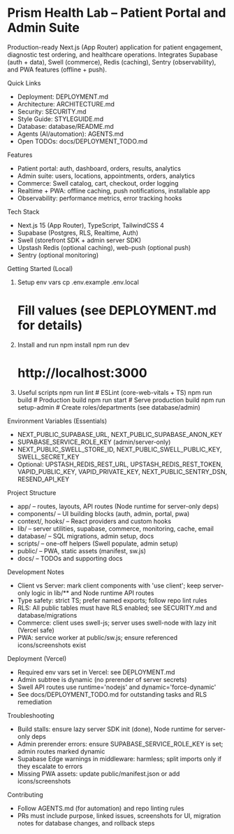 Prism Health Lab – Patient Portal and Admin Suite
=================================================

Production-ready Next.js (App Router) application for patient engagement, diagnostic test ordering, and healthcare operations. Integrates Supabase (auth + data), Swell (commerce), Redis (caching), Sentry (observability), and PWA features (offline + push).

Quick Links
- Deployment: DEPLOYMENT.md
- Architecture: ARCHITECTURE.md
- Security: SECURITY.md
- Style Guide: STYLEGUIDE.md
- Database: database/README.md
- Agents (AI/automation): AGENTS.md
- Open TODOs: docs/DEPLOYMENT_TODO.md

Features
- Patient portal: auth, dashboard, orders, results, analytics
- Admin suite: users, locations, appointments, orders, analytics
- Commerce: Swell catalog, cart, checkout, order logging
- Realtime + PWA: offline caching, push notifications, installable app
- Observability: performance metrics, error tracking hooks

Tech Stack
- Next.js 15 (App Router), TypeScript, TailwindCSS 4
- Supabase (Postgres, RLS, Realtime, Auth)
- Swell (storefront SDK + admin server SDK)
- Upstash Redis (optional caching), web-push (optional push)
- Sentry (optional monitoring)

Getting Started (Local)
1) Setup env vars
   cp .env.example .env.local
   # Fill values (see DEPLOYMENT.md for details)

2) Install and run
   npm install
   npm run dev
   # http://localhost:3000

3) Useful scripts
   npm run lint           # ESLint (core-web-vitals + TS)
   npm run build          # Production build
   npm run start          # Serve production build
   npm run setup-admin    # Create roles/departments (see database/admin)

Environment Variables (Essentials)
- NEXT_PUBLIC_SUPABASE_URL, NEXT_PUBLIC_SUPABASE_ANON_KEY
- SUPABASE_SERVICE_ROLE_KEY (admin/server-only)
- NEXT_PUBLIC_SWELL_STORE_ID, NEXT_PUBLIC_SWELL_PUBLIC_KEY, SWELL_SECRET_KEY
- Optional: UPSTASH_REDIS_REST_URL, UPSTASH_REDIS_REST_TOKEN, VAPID_PUBLIC_KEY, VAPID_PRIVATE_KEY, NEXT_PUBLIC_SENTRY_DSN, RESEND_API_KEY

Project Structure
- app/ – routes, layouts, API routes (Node runtime for server-only deps)
- components/ – UI building blocks (auth, admin, portal, pwa)
- context/, hooks/ – React providers and custom hooks
- lib/ – server utilities, supabase, commerce, monitoring, cache, email
- database/ – SQL migrations, admin setup, docs
- scripts/ – one-off helpers (Swell populate, admin setup)
- public/ – PWA, static assets (manifest, sw.js)
- docs/ – TODOs and supporting docs

Development Notes
- Client vs Server: mark client components with 'use client'; keep server-only logic in lib/** and Node runtime API routes
- Type safety: strict TS; prefer named exports; follow repo lint rules
- RLS: All public tables must have RLS enabled; see SECURITY.md and database/migrations
- Commerce: client uses swell-js; server uses swell-node with lazy init (Vercel safe)
- PWA: service worker at public/sw.js; ensure referenced icons/screenshots exist

Deployment (Vercel)
- Required env vars set in Vercel: see DEPLOYMENT.md
- Admin subtree is dynamic (no prerender of server secrets)
- Swell API routes use runtime='nodejs' and dynamic='force-dynamic'
- See docs/DEPLOYMENT_TODO.md for outstanding tasks and RLS remediation

Troubleshooting
- Build stalls: ensure lazy server SDK init (done), Node runtime for server-only deps
- Admin prerender errors: ensure SUPABASE_SERVICE_ROLE_KEY is set; admin routes marked dynamic
- Supabase Edge warnings in middleware: harmless; split imports only if they escalate to errors
- Missing PWA assets: update public/manifest.json or add icons/screenshots

Contributing
- Follow AGENTS.md (for automation) and repo linting rules
- PRs must include purpose, linked issues, screenshots for UI, migration notes for database changes, and rollback steps
